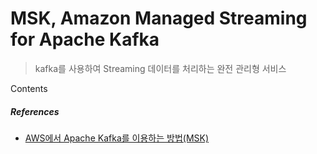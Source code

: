 # MSK, Amazon Managed Streaming for Apache Kafka
> kafka를 사용하여 Streaming 데이터를 처리하는 완전 관리형 서비스
>
Contents

##### References
- [AWS에서 Apache Kafka를 이용하는 방법(MSK)](https://tech.cloudmt.co.kr/2022/11/16/aws%EC%97%90%EC%84%9C-apache-kafka%EB%A5%BC-%EC%9D%B4%EC%9A%A9%ED%95%98%EB%8A%94-%EB%B0%A9%EB%B2%95-msk/)